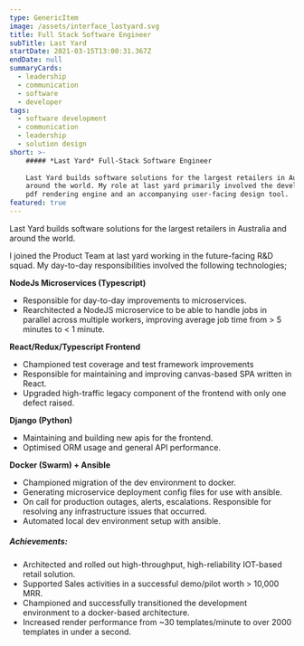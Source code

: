 ```yaml
---
type: GenericItem
image: /assets/interface_lastyard.svg
title: Full Stack Software Engineer
subTitle: Last Yard
startDate: 2021-03-15T13:00:31.367Z
endDate: null
summaryCards:
  - leadership
  - communication
  - software
  - developer 
tags:
  - software development
  - communication
  - leadership
  - solution design 
short: >-
    ##### *Last Yard* Full-Stack Software Engineer
  
    Last Yard builds software solutions for the largest retailers in Australia and
    around the world. My role at last yard primarily involved the development of a new
    pdf rendering engine and an accompanying user-facing design tool.
featured: true
---
```

Last Yard builds software solutions for the largest retailers in Australia and around the world.

I joined the Product Team at last yard working in the future-facing R&D squad.
My day-to-day responsibilities involved the following technologies;

**NodeJs Microservices (Typescript)**

- Responsible for day-to-day improvements to microservices.
- Rearchitected a NodeJS microservice to be able to handle jobs in parallel across multiple workers, improving average job time from > 5 minutes to < 1 minute.

**React/Redux/Typescript Frontend**

- Championed test coverage and test framework improvements
- Responsible for maintaining and improving canvas-based SPA written in React.
- Upgraded high-traffic legacy component of the frontend with only one defect raised.

**Django (Python)**

- Maintaining and building new apis for the frontend.
- Optimised ORM usage and general API performance.

**Docker (Swarm) + Ansible**

- Championed migration of the dev environment to docker.
- Generating microservice deployment config files for use with ansible.
- On call for production outages, alerts, escalations. Responsible for resolving any infrastructure issues that occurred. 
- Automated local dev environment setup with ansible.

##### Achievements:
- Architected and rolled out high-throughput, high-reliability IOT-based retail solution.
- Supported Sales activities in a successful demo/pilot worth > 10,000 MRR.
- Championed and successfully transitioned the development environment to a docker-based architecture.
- Increased render performance from ~30 templates/minute to over 2000 templates in under a second.